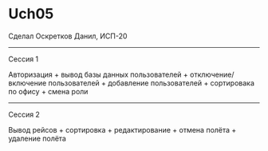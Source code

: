 # Uch05


Сделал Оскретков Данил, ИСП-20
_____________________________________________
Сессия 1

Авторизация + вывод базы данных пользователей + отключение/включение пользователей + добавление пользователей + сортировака по офису + смена роли

_______________________________________________
Сессия 2

Вывод рейсов + сортировка + редактирование + отмена полёта + удаление полёта
